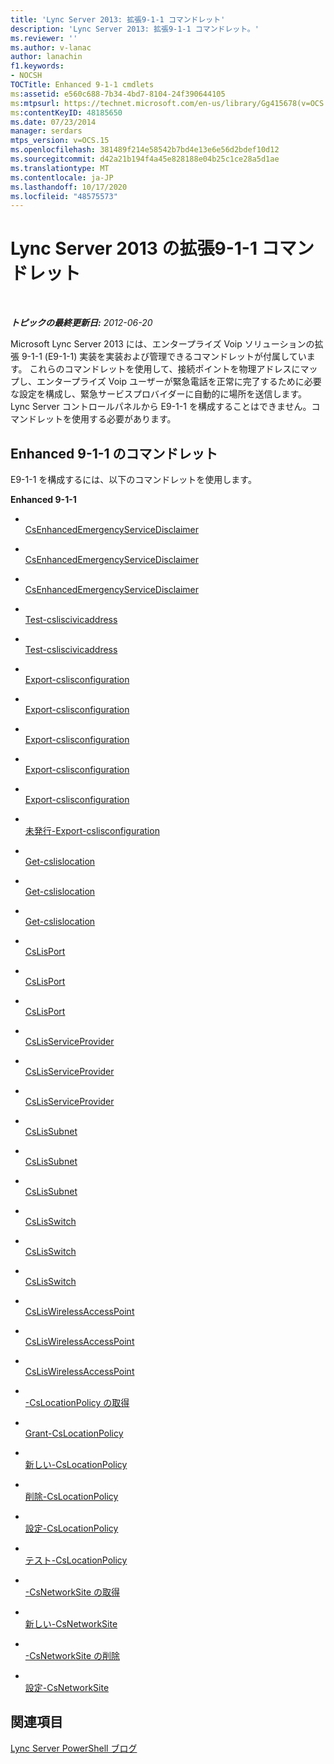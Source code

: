 ```yaml
---
title: 'Lync Server 2013: 拡張9-1-1 コマンドレット'
description: 'Lync Server 2013: 拡張9-1-1 コマンドレット。'
ms.reviewer: ''
ms.author: v-lanac
author: lanachin
f1.keywords:
- NOCSH
TOCTitle: Enhanced 9-1-1 cmdlets
ms:assetid: e560c688-7b34-4bd7-8104-24f390644105
ms:mtpsurl: https://technet.microsoft.com/en-us/library/Gg415678(v=OCS.15)
ms:contentKeyID: 48185650
ms.date: 07/23/2014
manager: serdars
mtps_version: v=OCS.15
ms.openlocfilehash: 381489f214e58542b7bd4e13e6e56d2bdef10d12
ms.sourcegitcommit: d42a21b194f4a45e828188e04b25c1ce28a5d1ae
ms.translationtype: MT
ms.contentlocale: ja-JP
ms.lasthandoff: 10/17/2020
ms.locfileid: "48575573"
---
```

# <a name="enhanced-9-1-1-cmdlets-in-lync-server-2013"></a>Lync Server 2013 の拡張9-1-1 コマンドレット

<div data-xmlns="http://www.w3.org/1999/xhtml">

<div class="topic" data-xmlns="http://www.w3.org/1999/xhtml" data-msxsl="urn:schemas-microsoft-com:xslt" data-cs="https://msdn.microsoft.com/">

<div data-asp="https://msdn2.microsoft.com/asp">



</div>

<div id="mainSection">

<div id="mainBody">

<span> </span>

_**トピックの最終更新日:** 2012-06-20_

Microsoft Lync Server 2013 には、エンタープライズ Voip ソリューションの拡張 9-1-1 (E9-1-1) 実装を実装および管理できるコマンドレットが付属しています。 これらのコマンドレットを使用して、接続ポイントを物理アドレスにマップし、エンタープライズ Voip ユーザーが緊急電話を正常に完了するために必要な設定を構成し、緊急サービスプロバイダーに自動的に場所を送信します。 Lync Server コントロールパネルから E9-1-1 を構成することはできません。コマンドレットを使用する必要があります。

<div>

## <a name="enhanced-9-1-1-cmdlets"></a>Enhanced 9-1-1 のコマンドレット

E9-1-1 を構成するには、以下のコマンドレットを使用します。

**Enhanced 9-1-1**

  - <span></span>  
    [CsEnhancedEmergencyServiceDisclaimer](https://technet.microsoft.com/library/Gg412877(v=OCS.15))

  - <span></span>  
    [CsEnhancedEmergencyServiceDisclaimer](https://technet.microsoft.com/library/Gg425810(v=OCS.15))

  - <span></span>  
    [CsEnhancedEmergencyServiceDisclaimer](https://technet.microsoft.com/library/Gg398620(v=OCS.15))

<!-- end list -->

  - <span></span>  
    [Test-csliscivicaddress](https://technet.microsoft.com/library/Gg398459(v=OCS.15))

  - <span></span>  
    [Test-csliscivicaddress](https://technet.microsoft.com/library/Gg425914(v=OCS.15))

<!-- end list -->

  - <span></span>  
    [Export-cslisconfiguration](https://technet.microsoft.com/library/Gg398539(v=OCS.15))

  - <span></span>  
    [Export-cslisconfiguration](https://technet.microsoft.com/library/Gg398380(v=OCS.15))

  - <span></span>  
    [Export-cslisconfiguration](https://technet.microsoft.com/library/Gg398710(v=OCS.15))

  - <span></span>  
    [Export-cslisconfiguration](https://technet.microsoft.com/library/Gg398497(v=OCS.15))

  - <span></span>  
    [Export-cslisconfiguration](https://technet.microsoft.com/library/Gg398364(v=OCS.15))

  - <span></span>  
    [未発行-Export-cslisconfiguration](unhttps://technet.microsoft.com/library/Gg398364(v=OCS.15))

<!-- end list -->

  - <span></span>  
    [Get-cslislocation](https://technet.microsoft.com/library/Gg412834(v=OCS.15))

  - <span></span>  
    [Get-cslislocation](https://technet.microsoft.com/library/Gg425722(v=OCS.15))

  - <span></span>  
    [Get-cslislocation](https://technet.microsoft.com/library/Gg398757(v=OCS.15))

<!-- end list -->

  - <span></span>  
    [CsLisPort](https://technet.microsoft.com/library/Gg398820(v=OCS.15))

  - <span></span>  
    [CsLisPort](https://technet.microsoft.com/library/Gg412899(v=OCS.15))

  - <span></span>  
    [CsLisPort](https://technet.microsoft.com/library/Gg398700(v=OCS.15))

<!-- end list -->

  - <span></span>  
    [CsLisServiceProvider](https://technet.microsoft.com/library/Gg398116(v=OCS.15))

  - <span></span>  
    [CsLisServiceProvider](https://technet.microsoft.com/library/Gg398904(v=OCS.15))

  - <span></span>  
    [CsLisServiceProvider](https://technet.microsoft.com/library/Gg425911(v=OCS.15))

<!-- end list -->

  - <span></span>  
    [CsLisSubnet](https://technet.microsoft.com/library/Gg398473(v=OCS.15))

  - <span></span>  
    [CsLisSubnet](https://technet.microsoft.com/library/Gg413053(v=OCS.15))

  - <span></span>  
    [CsLisSubnet](https://technet.microsoft.com/library/Gg399016(v=OCS.15))

<!-- end list -->

  - <span></span>  
    [CsLisSwitch](https://technet.microsoft.com/library/Gg425769(v=OCS.15))

  - <span></span>  
    [CsLisSwitch](https://technet.microsoft.com/library/Gg398352(v=OCS.15))

  - <span></span>  
    [CsLisSwitch](https://technet.microsoft.com/library/Gg412823(v=OCS.15))

<!-- end list -->

  - <span></span>  
    [CsLisWirelessAccessPoint](https://technet.microsoft.com/library/Gg398117(v=OCS.15))

  - <span></span>  
    [CsLisWirelessAccessPoint](https://technet.microsoft.com/library/Gg398461(v=OCS.15))

  - <span></span>  
    [CsLisWirelessAccessPoint](https://technet.microsoft.com/library/Gg412723(v=OCS.15))

<!-- end list -->

  - <span></span>  
    [-CsLocationPolicy の取得](https://technet.microsoft.com/library/Gg398911(v=OCS.15))

  - <span></span>  
    [Grant-CsLocationPolicy](https://technet.microsoft.com/library/Gg413049(v=OCS.15))

  - <span></span>  
    [新しい-CsLocationPolicy](https://technet.microsoft.com/library/Gg398231(v=OCS.15))

  - <span></span>  
    [削除-CsLocationPolicy](https://technet.microsoft.com/library/Gg398727(v=OCS.15))

  - <span></span>  
    [設定-CsLocationPolicy](https://technet.microsoft.com/library/Gg412987(v=OCS.15))

  - <span></span>  
    [テスト-CsLocationPolicy](https://technet.microsoft.com/library/Gg425962(v=OCS.15))

<!-- end list -->

  - <span></span>  
    [-CsNetworkSite の取得](https://technet.microsoft.com/library/Gg398766(v=OCS.15))

  - <span></span>  
    [新しい-CsNetworkSite](https://technet.microsoft.com/library/Gg398365(v=OCS.15))

  - <span></span>  
    [-CsNetworkSite の削除](https://technet.microsoft.com/library/Gg398135(v=OCS.15))

  - <span></span>  
    [設定-CsNetworkSite](https://technet.microsoft.com/library/Gg398295(v=OCS.15))

</div>

<div>

## <a name="see-also"></a>関連項目


[Lync Server PowerShell ブログ](https://go.microsoft.com/fwlink/p/?linkid=203150)  
  

</div>

</div>

<span> </span>

</div>

</div>

</div>

